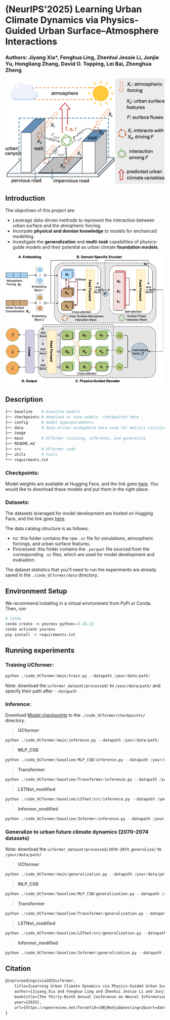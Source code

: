 # **(NeurIPS'2025) Learning Urban Climate Dynamics via Physics-Guided Urban Surface–Atmosphere Interactions**

### Authors: **Jiyang Xia***, Fenghua Ling, Zhenhui Jessie Li, Junjie Yu, Hongliang Zhang, David O. Topping, Lei Bai, Zhonghua Zheng

![](./image/urban_parametri.png)

## Introduction

The objectives of this project are:

- Leverage data-dirven methods  to represent the interaction between urban surface and the atmopheric forcing.
- Incorpate **physical and domian knowledge** to models for enchanced modelling.
- Investigate the **generalization** and **multi-task** capabilities of physics-guide models and their potential as urban climate **foundation models**.

![](./image/UCformer.png)
## Description

```python
├── baseline    # baseline models
├── checkpoints # download or save models' checkpoints here
├── config      # model hyperparameters
├── data        # data-driven atomsphere data used for metrics calculation. 
├── image   
├── main        # UCformer training, inference, and generaliza
├── README.md
├── src         # UCformer code
├── utils       # tools
└── requirments.txt   
```

### Checkpoints:

Model weights are available at Hugging Face, and the link goes [here](https://huggingface.co/XiGuaaa/ucformer). You would like to download these models and put them in the right place.

### Datasets:

The datasets leveraged for model development are hosted on Hugging Face, and the link goes [here](https://huggingface.co/datasets/XiGuaaa/ucformer_dataset).

The data catalog structure is as follows:

- nc: this folder contains the raw `.nc` file for simulations, atmospheric forcings, and urban surface features.
- Processed: this folder contains the `.parquet` file sourced from the corresponding `.nc` files, which are used for model development and evaluation.

The dataset statistics that you'll need to run the experiments are already saved in the `./code_UCformer/data` directory.

##  Environment Setup

We recommend installing in a virtual environment from PyPi or Conda. Then, run:

```python
# conda
conda create -n yourenv python==3.10.13
conda activate yourenv
pip install -r requirements.txt
```

## Running experiments

### **Training UCformer:**

```python
python ./code_UCformer/main/train.py --datapath /your/data/path/
```

Note: download the `ucformer_dataset/processed/` to `/your/data/path/` and specify their path after `--datapath`

### **Inference:**

Download [Model checkpoints](https://huggingface.co/XiGuaaa/ucformer) to the `./code_UCformer/checkpoints/` directory.

> **UCformer**

```python
python ./code_UCformer/main/inference.py --datapath /your/data/path/
```

> **MLP_CSB**

```python
python ./code_UCformer/baseline/MLP_CSB/inference.py --datapath /your/data/path/
```

> **Transformer**

```python
python ./code_UCformer/baseline/Transformer/inference.py --datapath /your/data/path/
```

> **LSTNet_modified**

```python
python ./code_UCformer/baseline/LSTnet/src/inference.py --datapath /your/data/path/
```

> **Informer_modified**

```python
python ./code_UCformer/baseline/Informer/inference.py --datapath /your/data/path/
```

### Generalize to urban future climate dynamics (2070-2074 datasets)

Note: download the `ucformer_dataset/processed/2070-2074_generalize/` to `/your/data/path/` 

> **UCformer**

```python
python ./code_UCformer/main/generalization.py --datapath /your/data/path/
```

> **MLP_CSB**

```python
python ./code_UCformer/baseline/MLP_CSB/generalization.py --datapath /your/data/path/
```

> **Transformer**

```python
python ./code_UCformer/baseline/Transformer/generalization.py --datapath /your/data/path/
```

> **LSTNet_modified**

```python
python ./code_UCformer/baseline/LSTnet/src/generalization.py --datapath /your/data/path/
```

> **Informer_modified**

```python
python ./code_UCformer/baseline/Informer/generalization.py --datapath /your/data/path/
```

## Citation

```latex
@inproceedings{xia2025ucformer,
    title={Learning Urban Climate Dynamics via Physics-Guided Urban Surface\–Atmosphere Interactions},
    author={Jiyang_Xia and Fenghua Ling and Zhenhui Jessie Li and Junjie Yu and Hongliang Zhang and David Topping and LEI BAI and Zhonghua Zhengu},
    booktitle={The Thirty-Ninth Annual Conference on Neural Information Processing Systems},
    year={2025},
    url={https://openreview.net/forum?id=i9BjNoVjub&nesting=2&sort=date-desc}
}
```

